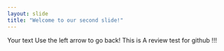 ```yaml
---
layout: slide
title: "Welcome to our second slide!"
---
```

Your text
Use the left arrow to go back!
This is 
A review 
test
for github
!!!
